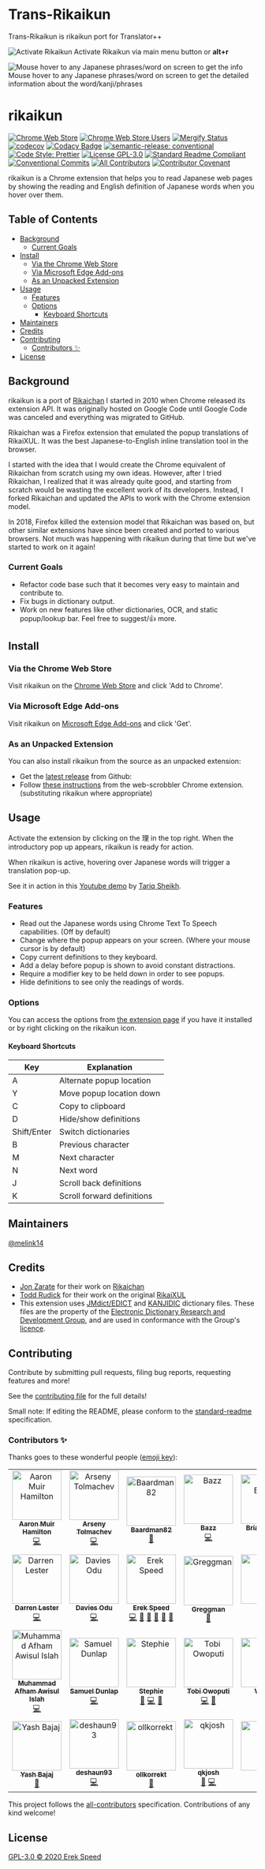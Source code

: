 # Trans-Rikaikun <!-- omit in toc -->
Trans-Rikaikun is rikaikun port for Translator++

![Activate Rikaikun](https://github.com/dreamsavior/trans-rikaikun/blob/main/screenshots/Translator++/2023-02-19%2017_55_06-Model%20compare.trans%20-%20Translator++%20Ver.5.2.15%20DEV-preview.png?raw=true)
Activate Rikaikun via main menu button or **alt+r**

![Mouse hover to any Japanese phrases/word on screen to get the info](https://github.com/dreamsavior/trans-rikaikun/blob/main/screenshots/Translator++/2023-02-19%2017_52_37-Model%20compare.trans%20-%20Translator++%20Ver.5.2.15%20DEV-preview.png?raw=true)
Mouse hover to any Japanese phrases/word on screen to get the detailed information about the word/kanji/phrases


# rikaikun <!-- omit in toc -->

[![Chrome Web Store](https://img.shields.io/chrome-web-store/v/jipdnfibhldikgcjhfnomkfpcebammhp?style=flat)](https://chrome.google.com/webstore/detail/rikaikun/jipdnfibhldikgcjhfnomkfpcebammhp)
[![Chrome Web Store Users](https://img.shields.io/chrome-web-store/users/jipdnfibhldikgcjhfnomkfpcebammhp?style=flat)](https://chrome.google.com/webstore/detail/rikaikun/jipdnfibhldikgcjhfnomkfpcebammhp)
[![Mergify Status](https://img.shields.io/endpoint.svg?url=https://api.mergify.com/v1/badges/melink14/rikaikun&style=flat)](https://mergify.com)
[![codecov](https://codecov.io/gh/melink14/rikaikun/branch/main/graph/badge.svg?token=4nZ7madoqJ)](https://codecov.io/gh/melink14/rikaikun)
[![Codacy Badge](https://app.codacy.com/project/badge/Grade/e342d582357449f38d9255c247e37159)](https://www.codacy.com/gh/melink14/rikaikun/dashboard?utm_source=github.com&utm_medium=referral&utm_content=melink14/rikaikun&utm_campaign=Badge_Grade)
[![semantic-release: conventional](https://img.shields.io/badge/semantic--release-conventional-commits?logo=semantic-release)](https://github.com/semantic-release/semantic-release)
[![Code Style: Prettier](https://img.shields.io/badge/code_style-prettier-ff69b4.svg?style=flat)](https://github.com/prettier/prettier)
[![License GPL-3.0](https://img.shields.io/github/license/melink14/rikaikun?style=flat)](https://github.com/melink14/rikaikun/blob/main/LICENSE)
[![Standard Readme Compliant](https://img.shields.io/badge/standard--readme-OK-green.svg?style=flat)](https://github.com/RichardLitt/standard-readme)
[![Conventional Commits](https://img.shields.io/badge/Conventional%20Commits-1.0.0-yellow.svg?style=flat)](https://conventionalcommits.org)
[![All Contributors](https://img.shields.io/github/all-contributors/melink14/rikaikun?color=orange)](#contributors)
[![Contributor Covenant](https://img.shields.io/badge/Contributor%20Covenant-2.0-4baaaa.svg)](CODE_OF_CONDUCT.md)

rikaikun is a Chrome extension that helps you to read Japanese web pages by showing the reading and English definition of Japanese words when you hover over them.

## Table of Contents <!-- omit in toc -->

- [Background](#background)
  - [Current Goals](#current-goals)
- [Install](#install)
  - [Via the Chrome Web Store](#via-the-chrome-web-store)
  - [Via Microsoft Edge Add-ons](#via-microsoft-edge-add-ons)
  - [As an Unpacked Extension](#as-an-unpacked-extension)
- [Usage](#usage)
  - [Features](#features)
  - [Options](#options)
    - [Keyboard Shortcuts](#keyboard-shortcuts)
- [Maintainers](#maintainers)
- [Credits](#credits)
- [Contributing](#contributing)
  - [Contributors ✨](#contributors-)
- [License](#license)

## Background

rikaikun is a port of [Rikaichan](https://www.polarcloud.com/getrcx/) I started in 2010 when Chrome released its extension API. It was originally hosted on Google Code until Google Code was canceled and everything was migrated to GitHub.

Rikaichan was a Firefox extension that emulated the popup translations of RikaiXUL. It was the best Japanese-to-English inline translation tool in the browser.

I started with the idea that I would create the Chrome equivalent of Rikaichan from scratch using my own ideas. However, after I tried Rikaichan, I realized that it was already quite good, and starting from scratch would be wasting the excellent work of its developers. Instead, I forked Rikaichan and updated the APIs to work with the Chrome extension model.

In 2018, Firefox killed the extension model that Rikaichan was based on, but other similar extensions have since been created and ported to various browsers. Not much was happening with rikaikun during that time but we've started to work on it again!

### Current Goals

- Refactor code base such that it becomes very easy to maintain and contribute to.
- Fix bugs in dictionary output.
- Work on new features like other dictionaries, OCR, and static popup/lookup bar. Feel free to suggest/:thumbsup: more.

## Install

### Via the Chrome Web Store

Visit rikaikun on the [Chrome Web Store](https://chrome.google.com/webstore/detail/rikaikun/jipdnfibhldikgcjhfnomkfpcebammhp) and click 'Add to Chrome'.

### Via Microsoft Edge Add-ons

Visit rikaikun on [Microsoft Edge Add-ons](https://microsoftedge.microsoft.com/addons/detail/rikaikun/ebdggalafggfhdllgohjbpgnmfppdfih) and click 'Get'.

### As an Unpacked Extension

You can also install rikaikun from the source as an unpacked extension:

- Get the [latest release](https://github.com/melink14/rikaikun/releases/latest) from Github:
- Follow [these instructions](https://github.com/web-scrobbler/web-scrobbler/wiki/Install-an-unpacked-extension) from the web-scrobbler Chrome extension. (substituting rikaikun where appropriate)

## Usage

Activate the extension by clicking on the 理 in the top right. When the introductory pop up appears, rikaikun is ready for action.

When rikaikun is active, hovering over Japanese words will trigger a translation pop-up.

See it in action in this [Youtube demo](https://www.youtube.com/watch?v=DFRTt6d0s3c) by [Tariq Sheikh](https://www.youtube.com/channel/UCRAL2bcBZ1Cw-xyPwelpi8A).

### Features

- Read out the Japanese words using Chrome Text To Speech capabilities. (Off by default)
- Change where the popup appears on your screen. (Where your mouse cursor is by default)
- Copy current definitions to they keyboard.
- Add a delay before popup is shown to avoid constant distractions.
- Require a modifier key to be held down in order to see popups.
- Hide definitions to see only the readings of words.

### Options

You can access the options from [the extension page](chrome://extensions/?options=jipdnfibhldikgcjhfnomkfpcebammhp) if you have it installed or by right clicking on the rikaikun icon.

#### Keyboard Shortcuts

<!-- Generated with https://www.tablesgenerator.com/markdown_tables -->

| Key         | Explanation                |
| ----------- | -------------------------- |
| A           | Alternate popup location   |
| Y           | Move popup location down   |
| C           | Copy to clipboard          |
| D           | Hide/show definitions      |
| Shift/Enter | Switch dictionaries        |
| B           | Previous character         |
| M           | Next character             |
| N           | Next word                  |
| J           | Scroll back definitions    |
| K           | Scroll forward definitions |

## Maintainers

[@melink14](https://github.com/melink14)

## Credits

- [Jon Zarate](https://www.polarcloud.com/) for their work on [Rikaichan](https://www.polarcloud.com/getrcx/)
- [Todd Rudick](http://www.rikai.com) for their work on the original [RikaiXUL](http://rikaixul.mozdev.org)
- This extension uses [JMdict/EDICT](http://www.edrdg.org/wiki/index.php/JMdict-EDICT_Dictionary_Project) and [KANJIDIC](http://www.edrdg.org/wiki/index.php/KANJIDIC_Project) dictionary files. These files are the property of the [Electronic Dictionary Research and Development Group](http://www.edrdg.org/), and are used in conformance with the Group's [licence](http://www.edrdg.org/edrdg/licence.html).

## Contributing

Contribute by submitting pull requests, filing bug reports, requesting features and more!

See the [contributing file](CONTRIBUTING.md) for the full details!

Small note: If editing the README, please conform to the [standard-readme](https://github.com/RichardLitt/standard-readme) specification.

### Contributors ✨

Thanks goes to these wonderful people ([emoji key](https://allcontributors.org/docs/en/emoji-key)):

<!-- ALL-CONTRIBUTORS-LIST:START - Do not remove or modify this section -->
<!-- prettier-ignore-start -->
<!-- markdownlint-disable -->
<table>
  <tbody>
    <tr>
      <td align="center"><a href="https://qui.suis.je/"><img src="https://avatars2.githubusercontent.com/u/1272018?v=4?s=100" width="100px;" alt="Aaron Muir Hamilton"/><br /><sub><b>Aaron Muir Hamilton</b></sub></a><br /><a href="https://github.com/melink14/rikaikun/commits?author=xorgy" title="Code">💻</a></td>
      <td align="center"><a href="http://eiennohito.blogspot.com/"><img src="https://avatars1.githubusercontent.com/u/1021694?v=4?s=100" width="100px;" alt="Arseny Tolmachev"/><br /><sub><b>Arseny Tolmachev</b></sub></a><br /><a href="https://github.com/melink14/rikaikun/commits?author=eiennohito" title="Code">💻</a></td>
      <td align="center"><a href="https://github.com/Baardman82"><img src="https://avatars.githubusercontent.com/u/82510978?v=4?s=100" width="100px;" alt="Baardman82"/><br /><sub><b>Baardman82</b></sub></a><br /><a href="https://github.com/melink14/rikaikun/issues?q=author:Baardman82+label:bug" title="Bug Reports">🐛</a></td>
      <td align="center"><a href="https://www.bazz1.com/"><img src="https://avatars0.githubusercontent.com/u/2224787?v=4?s=100" width="100px;" alt="Bazz"/><br /><sub><b>Bazz</b></sub></a><br /><a href="https://github.com/melink14/rikaikun/commits?author=bazzinotti" title="Code">💻</a></td>
      <td align="center"><a href="https://birtles.wordpress.com/"><img src="https://avatars1.githubusercontent.com/u/1232595?v=4?s=100" width="100px;" alt="Brian Birtles"/><br /><sub><b>Brian Birtles</b></sub></a><br /><a href="https://github.com/melink14/rikaikun/commits?author=birtles" title="Code">💻</a></td>
      <td align="center"><a href="https://github.com/ChocoChopin"><img src="https://avatars1.githubusercontent.com/u/53260343?v=4?s=100" width="100px;" alt="ChocoChopin"/><br /><sub><b>ChocoChopin</b></sub></a><br /><a href="https://github.com/melink14/rikaikun/issues?q=author:ChocoChopin+label:bug" title="Bug Reports">🐛</a> <a href="https://github.com/melink14/rikaikun/issues?q=author:ChocoChopin+label:enhancement" title="Ideas & Planning">🤔</a></td>
      <td align="center"><a href="https://github.com/Dalyn-Boyd"><img src="https://avatars.githubusercontent.com/u/77029116?v=4?s=100" width="100px;" alt="Dalyn"/><br /><sub><b>Dalyn</b></sub></a><br /><a href="#a11y-Dalyn-Boyd" title="Accessibility">️️️️♿️</a></td>
    </tr>
    <tr>
      <td align="center"><a href="https://www.darrenlester.com/"><img src="https://avatars2.githubusercontent.com/u/19534488?v=4?s=100" width="100px;" alt="Darren Lester"/><br /><sub><b>Darren Lester</b></sub></a><br /><a href="https://github.com/melink14/rikaikun/commits?author=darren-lester" title="Code">💻</a></td>
      <td align="center"><a href="http://daviesodu.com/"><img src="https://avatars0.githubusercontent.com/u/11047321?v=4?s=100" width="100px;" alt="Davies Odu"/><br /><sub><b>Davies Odu</b></sub></a><br /><a href="https://github.com/melink14/rikaikun/commits?author=Davodu" title="Code">💻</a></td>
      <td align="center"><a href="https://erekspeed.com"><img src="https://avatars3.githubusercontent.com/u/1176550?v=4?s=100" width="100px;" alt="Erek Speed"/><br /><sub><b>Erek Speed</b></sub></a><br /><a href="https://github.com/melink14/rikaikun/commits?author=melink14" title="Code">💻</a> <a href="https://github.com/melink14/rikaikun/pulls?q=is%3Apr+reviewed-by%3Amelink14" title="Reviewed Pull Requests">👀</a> <a href="https://github.com/melink14/rikaikun/issues?q=author:melink14+label:bug" title="Bug Reports">🐛</a> <a href="#projectManagement-melink14" title="Project Management">📆</a> <a href="https://github.com/melink14/rikaikun/issues?q=author:melink14+label:enhancement" title="Ideas & Planning">🤔</a> <a href="https://github.com/melink14/rikaikun/commits?author=melink14" title="Documentation">📖</a></td>
      <td align="center"><a href="http://games.greggman.com"><img src="https://avatars.githubusercontent.com/u/234804?v=4?s=100" width="100px;" alt="Greggman"/><br /><sub><b>Greggman</b></sub></a><br /><a href="https://github.com/melink14/rikaikun/issues?q=author:greggman+label:bug" title="Bug Reports">🐛</a></td>
      <td align="center"><a href="https://github.com/JakeH"><img src="https://avatars1.githubusercontent.com/u/3156017?v=4?s=100" width="100px;" alt="Jake"/><br /><sub><b>Jake</b></sub></a><br /><a href="https://github.com/melink14/rikaikun/commits?author=JakeH" title="Code">💻</a></td>
      <td align="center"><a href="https://github.com/Konstantin-Glukhov"><img src="https://avatars.githubusercontent.com/u/24302271?v=4?s=100" width="100px;" alt="Konstantin-Glukhov"/><br /><sub><b>Konstantin-Glukhov</b></sub></a><br /><a href="https://github.com/melink14/rikaikun/issues?q=author:Konstantin-Glukhov+label:enhancement" title="Ideas & Planning">🤔</a></td>
      <td align="center"><a href="https://github.com/MayamaTakeshi"><img src="https://avatars3.githubusercontent.com/u/5127023?v=4?s=100" width="100px;" alt="MayamaTakeshi"/><br /><sub><b>MayamaTakeshi</b></sub></a><br /><a href="https://github.com/melink14/rikaikun/commits?author=MayamaTakeshi" title="Code">💻</a></td>
    </tr>
    <tr>
      <td align="center"><a href="https://github.com/maawisul"><img src="https://avatars.githubusercontent.com/u/83802443?v=4?s=100" width="100px;" alt="Muhammad Afham Awisul Islah"/><br /><sub><b>Muhammad Afham Awisul Islah</b></sub></a><br /><a href="https://github.com/melink14/rikaikun/commits?author=maawisul" title="Code">💻</a></td>
      <td align="center"><a href="https://github.com/SamDunlap"><img src="https://avatars.githubusercontent.com/u/59478617?v=4?s=100" width="100px;" alt="Samuel Dunlap"/><br /><sub><b>Samuel Dunlap</b></sub></a><br /><a href="https://github.com/melink14/rikaikun/commits?author=SamDunlap" title="Code">💻</a></td>
      <td align="center"><a href="https://github.com/Stephie"><img src="https://avatars0.githubusercontent.com/u/325983?v=4?s=100" width="100px;" alt="Stephie"/><br /><sub><b>Stephie</b></sub></a><br /><a href="https://github.com/melink14/rikaikun/pulls?q=is%3Apr+reviewed-by%3AStephie" title="Reviewed Pull Requests">👀</a> <a href="https://github.com/melink14/rikaikun/commits?author=Stephie" title="Code">💻</a> <a href="https://github.com/melink14/rikaikun/commits?author=Stephie" title="Documentation">📖</a></td>
      <td align="center"><a href="https://github.com/tobiowo"><img src="https://avatars3.githubusercontent.com/u/1762224?v=4?s=100" width="100px;" alt="Tobi Owoputi"/><br /><sub><b>Tobi Owoputi</b></sub></a><br /><a href="https://github.com/melink14/rikaikun/commits?author=tobiowo" title="Code">💻</a> <a href="https://github.com/melink14/rikaikun/issues?q=author:tobiowo+label:bug" title="Bug Reports">🐛</a></td>
      <td align="center"><a href="https://github.com/versusvoid"><img src="https://avatars0.githubusercontent.com/u/3686499?v=4?s=100" width="100px;" alt="Versus"/><br /><sub><b>Versus</b></sub></a><br /><a href="https://github.com/melink14/rikaikun/commits?author=versusvoid" title="Code">💻</a></td>
      <td align="center"><a href="https://github.com/vikohone"><img src="https://avatars2.githubusercontent.com/u/963718?v=4?s=100" width="100px;" alt="Ville Kohonen"/><br /><sub><b>Ville Kohonen</b></sub></a><br /><a href="https://github.com/melink14/rikaikun/commits?author=vikohone" title="Code">💻</a></td>
      <td align="center"><a href="https://github.com/Vwing"><img src="https://avatars2.githubusercontent.com/u/9121881?v=4?s=100" width="100px;" alt="Vwing"/><br /><sub><b>Vwing</b></sub></a><br /><a href="https://github.com/melink14/rikaikun/commits?author=Vwing" title="Code">💻</a></td>
    </tr>
    <tr>
      <td align="center"><a href="https://github.com/YaSh8202"><img src="https://avatars.githubusercontent.com/u/91831606?v=4?s=100" width="100px;" alt="Yash Bajaj"/><br /><sub><b>Yash Bajaj</b></sub></a><br /><a href="https://github.com/melink14/rikaikun/commits?author=YaSh8202" title="Documentation">📖</a></td>
      <td align="center"><a href="https://github.com/deshaun93"><img src="https://avatars1.githubusercontent.com/u/11935435?v=4?s=100" width="100px;" alt="deshaun93"/><br /><sub><b>deshaun93</b></sub></a><br /><a href="https://github.com/melink14/rikaikun/commits?author=deshaun93" title="Code">💻</a></td>
      <td align="center"><a href="https://github.com/ollkorrekt"><img src="https://avatars.githubusercontent.com/u/40447847?v=4?s=100" width="100px;" alt="ollkorrekt"/><br /><sub><b>ollkorrekt</b></sub></a><br /><a href="https://github.com/melink14/rikaikun/issues?q=author:ollkorrekt+label:bug" title="Bug Reports">🐛</a></td>
      <td align="center"><a href="https://github.com/qkjosh"><img src="https://avatars.githubusercontent.com/u/14936049?v=4?s=100" width="100px;" alt="qkjosh"/><br /><sub><b>qkjosh</b></sub></a><br /><a href="https://github.com/melink14/rikaikun/issues?q=author:qkjosh+label:bug" title="Bug Reports">🐛</a> <a href="https://github.com/melink14/rikaikun/commits?author=qkjosh" title="Code">💻</a></td>
      <td align="center"><a href="https://github.com/sdcr"><img src="https://avatars3.githubusercontent.com/u/1684738?v=4?s=100" width="100px;" alt="sdcr"/><br /><sub><b>sdcr</b></sub></a><br /><a href="https://github.com/sdcr/heisig-kanjis" title="Data">🔣</a></td>
    </tr>
  </tbody>
</table>

<!-- markdownlint-restore -->
<!-- prettier-ignore-end -->

<!-- ALL-CONTRIBUTORS-LIST:END -->

This project follows the [all-contributors](https://github.com/all-contributors/all-contributors) specification. Contributions of any kind welcome!

## License

[GPL-3.0 © 2020 Erek Speed](LICENSE)
